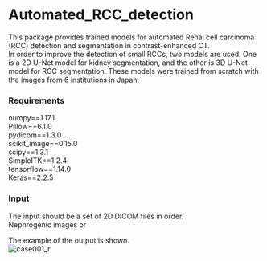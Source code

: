 # Automated_RCC_detection

This package provides trained models for automated Renal cell carcinoma (RCC) detection and segmentation in contrast-enhanced CT. <br>
In order to improve the detection of small RCCs, two models are used. One is a 2D U-Net model for kidney segmentation, and the other is 3D U-Net model for RCC segmentation. These models were trained from scratch with the images from 6 institutions in Japan. <br>

### Requirements  
numpy==1.17.1 <br>
Pillow==6.1.0 <br>
pydicom==1.3.0 <br>
scikit_image==0.15.0 <br>
scipy==1.3.1 <br>
SimpleITK==1.2.4 <br>
tensorflow==1.14.0 <br>
Keras==2.2.5 <br>

### Input 
The input should be a set of 2D DICOM files in order. <br>
Nephrogenic images or 

The example of the output is shown. <br>
![case001_r](https://user-images.githubusercontent.com/87745605/148885263-f9183ee7-145b-4f39-9627-5c0f850ee1de.png)
